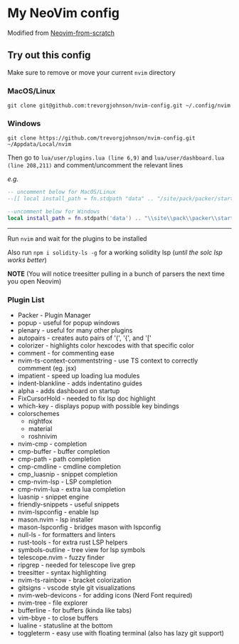 # My NeoVim config

Modified from [Neovim-from-scratch](https://github.com/LunarVim/Neovim-from-scratch)

## Try out this config

Make sure to remove or move your current `nvim` directory

### MacOS/Linux

```
git clone git@github.com:trevorgjohnson/nvim-config.git ~/.config/nvim
```

### Windows

```
git clone https://github.com/trevorgjohnson/nvim-config.git ~/Appdata/Local/nvim
```

Then go to `lua/user/plugins.lua (line 6,9)` and `lua/user/dashboard.lua (line 208,211)` and comment/uncomment the relevant lines

_e.g._
```lua
-- uncomment below for MacOS/Linux
--[[ local install_path = fn.stdpath "data" .. "/site/pack/packer/start/packer.nvim" ]]

--uncomment below for Windows
local install_path = fn.stdpath('data') .. "\\site\\pack\\packer\\start\\packer.nvim"

```

---

Run `nvim` and wait for the plugins to be installed

Also run `npm i solidity-ls -g` for a working solidity lsp (_until the solc lsp works better_)

**NOTE** (You will notice treesitter pulling in a bunch of parsers the next time you open Neovim)

### Plugin List

- Packer - Plugin Manager
- popup - useful for popup windows
- plenary - useful for many other plugins
- autopairs - creates auto pairs of '(', '{', and '['
- colorizer - highlights color hexcodes with that specific color
- comment - for commenting ease
- nvim-ts-context-commentstring - use TS context to correctly commment (eg. jsx)
- impatient - speed up loading lua modules
- indent-blankline - adds indentatino guides
- alpha - adds dashboard on startup
- FixCursorHold - needed to fix lsp doc highlight
- which-key - displays popup with possible key bindings
- colorschemes
  - nightfox
  - material
  - roshnivim
- nvim-cmp - completion
- cmp-buffer - buffer completion
- cmp-path - path completion
- cmp-cmdline - cmdline completion
- cmp_luasnip - snippet completion
- cmp-nvim-lsp - LSP completion
- cmp-nvim-lua - extra lua completion
- luasnip - snippet engine
- friendly-snippets - useful snippets
- nvim-lspconfig - enable lsp
- mason.nvim - lsp installer
- mason-lspconfig - bridges mason with lspconfig
- null-ls - for formatters and linters
- rust-tools - for extra rust LSP helpers
- symbols-outline - tree view for lsp symbols
- telescope.nvim - fuzzy finder
- ripgrep - needed for telescope live grep
- treesitter - syntax highlighting
- nvim-ts-rainbow - bracket colorization
- gitsigns - vscode style git visualizations
- nvim-web-devicons - for adding icons (Nerd Font required)
- nvim-tree - file explorer
- bufferline - for buffers (kinda like tabs)
- vim-bbye - to close buffers
- lualine - statusline at the bottom
- toggleterm - easy use with floating terminal (also has lazy git support)

